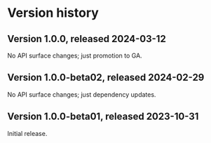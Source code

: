 # Version history

## Version 1.0.0, released 2024-03-12

No API surface changes; just promotion to GA.

## Version 1.0.0-beta02, released 2024-02-29

No API surface changes; just dependency updates.

## Version 1.0.0-beta01, released 2023-10-31

Initial release.
